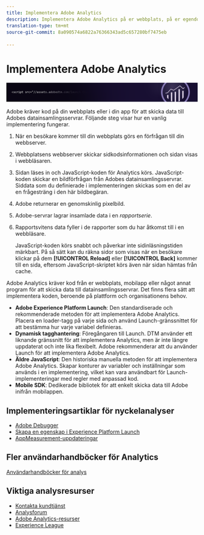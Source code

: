 ```yaml
---
title: Implementera Adobe Analytics
description: Implementera Adobe Analytics på er webbplats, på er egendom eller i er tillämpning.
translation-type: tm+mt
source-git-commit: 8a090574a6822a76366343ad5c657280bf7475eb

---
```



# Implementera Adobe Analytics

![Banderoll](../../assets/doc_banner_implement.png)

Adobe kräver kod på din webbplats eller i din app för att skicka data till Adobes datainsamlingsservrar. Följande steg visar hur en vanlig implementering fungerar.

1. När en besökare kommer till din webbplats görs en förfrågan till din webbserver.
2. Webbplatsens webbserver skickar sidkodsinformationen och sidan visas i webbläsaren.
3. Sidan läses in och JavaScript-koden för Analytics körs.
JavaScript-koden skickar en bildförfrågan från Adobes datainsamlingsservrar. Siddata som du definierade i implementeringen skickas som en del av en frågesträng i den här bildbegäran.

4. Adobe returnerar en genomskinlig pixelbild.
5. Adobe-servrar lagrar insamlade data i en *rapportserie*.
6. Rapportsvitens data fyller i de rapporter som du har åtkomst till i en webbläsare.

   JavaScript-koden körs snabbt och påverkar inte sidinläsningstiden märkbart. På så sätt kan du räkna sidor som visas när en besökare klickar på dem **[!UICONTROL Reload]** eller **[!UICONTROL Back]** kommer till en sida, eftersom JavaScript-skriptet körs även när sidan hämtas från cache.

Adobe Analytics kräver kod från er webbplats, mobilapp eller något annat program för att skicka data till datainsamlingsservrar. Det finns flera sätt att implementera koden, beroende på plattform och organisationens behov.

* **Adobe Experience Platform Launch**: Den standardiserade och rekommenderade metoden för att implementera Adobe Analytics. Placera en loader-tagg på varje sida och använd Launch-gränssnittet för att bestämma hur varje variabel definieras.
* **Dynamisk tagghantering**: Föregångaren till Launch. DTM använder ett liknande gränssnitt för att implementera Analytics, men är inte längre uppdaterat och inte lika flexibelt. Adobe rekommenderar att du använder Launch för att implementera Adobe Analytics.
* **Äldre JavaScript**: Den historiska manuella metoden för att implementera Adobe Analytics. Skapar konturer av variabler och inställningar som används i en implementering, vilket kan vara användbart för Launch-implementeringar med regler med anpassad kod.
* **Mobile SDK**: Dedikerade bibliotek för att enkelt skicka data till Adobe inifrån mobilappen.

## Implementeringsartiklar för nyckelanalyser

* [Adobe Debugger](validate/debugger.md)
* [Skapa en egenskap i Experience Platform Launch](launch/create-analytics-property.md)
* [AppMeasurement-uppdateringar](appmeasurement-updates.md)

## Fler användarhandböcker för Analytics

[Användarhandböcker för analys](/help/landing/home.md)

## Viktiga analysresurser

* [Kontakta kundtjänst](https://helpx.adobe.com/contact/enterprise-support.ec.html)
* [Analysforum](https://forums.adobe.com/community/experience-cloud/analytics-cloud/analytics)
* [Adobe Analytics-resurser](https://forums.adobe.com/message/10660755)
* [Experience League](https://landing.adobe.com/experience-league/)
